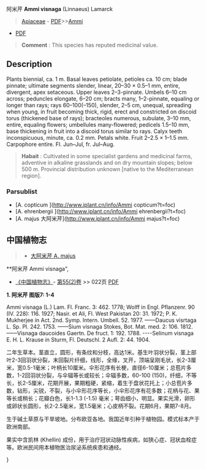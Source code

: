 阿米芹 **Ammi visnaga** (Linnaeus) Lamarck

> [Apiaceae](http://www.iplant.cn/info/Apiaceae?t=foc) - [PDF](http://www.iplant.cn/foc/pdf/Apiaceae.pdf)>>[Ammi](http://www.iplant.cn/info/Ammi?t=foc)
 - [PDF](http://www.iplant.cn/foc/pdf/Ammi.pdf)

> **Comment** : 
> This species has reputed medicinal value.

## Description

Plants biennial, ca. 1 m. Basal leaves petiolate, petioles ca. 10 cm; blade pinnate; ultimate segments slender, linear, 20–30 × 0.5–1 mm, entire, divergent, apex setaceous. Upper leaves 2–3-pinnate. Umbels 6–10 cm across; peduncles elongate, 6–20 cm; bracts many, 1–2-pinnate, equaling or longer than rays; rays 60–100(–150), slender, 2–5 cm, unequal, spreading when young, in fruit becoming thick, rigid, erect and constricted on discoid torus (thickened base of rays); bracteoles numerous, subulate, 3–10 mm, entire, equaling flowers; umbellules many-flowered; pedicels 1.5–10 mm, base thickening in fruit into a discoid torus similar to rays. Calyx teeth inconspicuous, minute, ca. 0.2 mm. Petals white. Fruit 2–2.5 × 1–1.5 mm. Carpophore entire. Fl. Jun–Jul, fr. Jul–Aug.

> **Habait** : 
> Cultivated in some specialist gardens and medicinal farms, adventive in alkaline grasslands and on dry mountain slopes; below 500 m. Provincial distribution unknown [native to the Mediterranean region].

### Parsublist

* [A.  copticum  ](http://www.iplant.cn/info/Ammi copticum?t=foc)
* [A.  ehrenbergii  ](http://www.iplant.cn/info/Ammi ehrenbergii?t=foc)
* [A.  majus  大阿米芹](http://www.iplant.cn/info/Ammi majus?t=foc)

## 中国植物志

> * [大阿米芹  A.  majus](Ammi-majus-大阿米芹.md)

**阿米芹 Ammi visnaga",

* [《中国植物志》](http://www.iplant.cn/frps)- [第55(2)卷](http://www.iplant.cn/frps/vol/55(2)) >> 022页 [PDF](http://www.iplant.cn/frps/pdf/55(2)/022.pdf)

**1. 阿米芹 图版7: 1-4**

Ammi visnaga (L.) Lam. Fl. Franc. 3: 462. 1778; Wolff in Engl. Pflanzenr. 90 (IV. 228): 116. 1927; Nasir. et Ali, Fl. West Pakistan 20: 31. 1972; P. K. Mukherjee in Act. 2nd. Symp. Intern. Umbell. 52. 1977. ——Daucus visrtaga L. Sp. Pl. 242. 1753. ——Sium visnaga Stokes, Bot. Mat. med. 2: 106. 1812.——Visnaga daucoides Gaertn. De fruct. 1: 192. 1788. ----Selinum visnaga E. H. L. Krause in Sturm, Fl. Deutschl. 2 Aufl. 2: 44. 1904.

二年生草本。茎直立，圆形，有条纹和分枝，高达1米。基生叶羽状分裂，茎上部叶2-3回羽状分裂，末回裂片纤细，线形，全缘，叉开，顶端呈刚毛状，长2-3厘米，宽0.5-1毫米；叶柄长10厘米。伞形花序有长梗，直径6-10厘米；总苞片多数，1-2回羽状分裂，与伞辐等长或较长；伞辐多数，60-100 (150)，纤细，不等长，长2-5厘米，花期开展，果期粗硬，紧缩，着生于盘状花托上；小总苞片多数，钻形，尖锐，不裂，与小伞形花序等长，小伞形花序有花多数；花柄与花、果等长或稍长；花瓣白色，长1-1.3 (-1.5) 毫米；萼齿细小，明显。果实光滑，卵形或卵状长圆形，长2-2.5毫米，宽1.5毫米；心皮柄不裂。花期6月，果期7-8月。

生于碱土草原与干旱坡地。分布欧亚各地。我国近年引种于植物园。模式标本产于欧洲南部。

果实中含凯林 (Khellin) 成份，用于治疗冠状动脉性疾病，如狭心症、冠状血栓症等。欧洲民间用本植物医治尿泌系统疾患和通经。

}